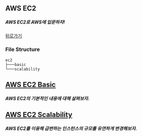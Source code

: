 ## AWS EC2

##### AWS EC2로 AWS에 입문하자!

[뒤로가기](/aws/README.md)  

### File Structure

```
ec2	
├───basic
└───scalability
```
  
## [AWS EC2 Basic](/aws/ec2/basic/README.md)

##### AWS EC2의 기본적인 내용에 대해 살펴보자.  

## [AWS EC2 Scalability](/aws/ec2/scalability/README.md)

##### AWS EC2를 이용해 급변하는 인스턴스의 규모를 유연하게 변경해보자.

